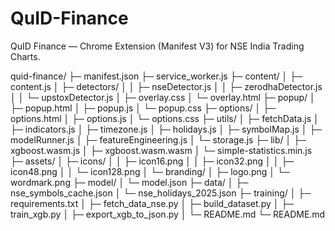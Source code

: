# QuID-Finance
QuID Finance — Chrome Extension (Manifest V3) for NSE India Trading Charts.

quid-finance/
├─ manifest.json
├─ service_worker.js
├─ content/
│  ├─ content.js
│  ├─ detectors/
│  │  ├─ nseDetector.js
│  │  ├─ zerodhaDetector.js
│  │  └─ upstoxDetector.js
│  ├─ overlay.css
│  └─ overlay.html
├─ popup/
│  ├─ popup.html
│  ├─ popup.js
│  └─ popup.css
├─ options/
│  ├─ options.html
│  ├─ options.js
│  └─ options.css
├─ utils/
│  ├─ fetchData.js
│  ├─ indicators.js
│  ├─ timezone.js
│  ├─ holidays.js
│  ├─ symbolMap.js
│  ├─ modelRunner.js
│  ├─ featureEngineering.js
│  └─ storage.js
├─ lib/
│  ├─ xgboost.wasm.js
│  ├─ xgboost.wasm.wasm
│  └─ simple-statistics.min.js
├─ assets/
│  ├─ icons/
│  │  ├─ icon16.png
│  │  ├─ icon32.png
│  │  ├─ icon48.png
│  │  └─ icon128.png
│  └─ branding/
│     ├─ logo.png
│     └─ wordmark.png
├─ model/
│  └─ model.json
├─ data/
│  ├─ nse_symbols_cache.json
│  └─ nse_holidays_2025.json
├─ training/
│  ├─ requirements.txt
│  ├─ fetch_data_nse.py
│  ├─ build_dataset.py
│  ├─ train_xgb.py
│  ├─ export_xgb_to_json.py
│  └─ README.md
└─ README.md
